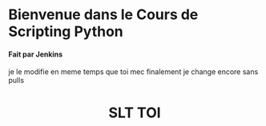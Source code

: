 # Bienvenue dans le Cours de Scripting Python
#### Fait par Jenkins

je le modifie en meme temps que toi mec
finalement je change encore sans pulls

<div align="center">
	<h1>SLT TOI</h1>
</div>
